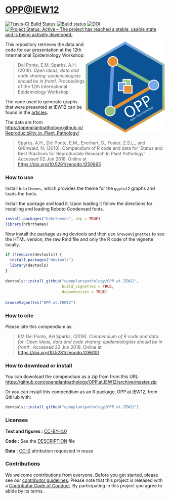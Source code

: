 
<!-- README.md is generated from README.Rmd. Please edit that file -->

# <OPP@IEW12>

[![Travis-CI Build
Status](https://travis-ci.org/openplantpathology/OPP.at.IEW12.svg?branch=master)](https://travis-ci.org/openplantpathology/OPP.at.IEW12)
[![Build
status](https://ci.appveyor.com/api/projects/status/8ok5o041d45yfa46/branch/master?svg=true)](https://ci.appveyor.com/project/adamhsparks/opp-at-iew12/branch/master)
[![DOI](https://zenodo.org/badge/136692607.svg)](https://zenodo.org/badge/latestdoi/136692607)
[![Project Status: Active – The project has reached a stable, usable
state and is being actively
developed.](http://www.repostatus.org/badges/latest/active.svg)](http://www.repostatus.org/#active)

<img align="right" src="man/figures/logo.png"> This repository retrieves
the data and code for our presentation at the 12th International
Epidemiology Workshop:

> Del Ponte, E.M. Sparks, A.H. (2018). *Open ideas, data and code
> sharing: epidemiologists should be in front\!*. Proceedings of the
> 12th International Epidemiology Workshop

The code used to generate graphs that were presented at IEW12 can be
found in the
[articles](https://openplantpathology.github.io/OPP.at.IEW12/articles/IEW12_slides.html).

The data are from
<https://openplantpathology.github.io/Reproducibility_in_Plant_Pathology/>

> Sparks, A.H., Del Ponte, E.M., Everhart, S., Foster, Z.S.L., and
> Grünwald, N. (2018). Compendium of R code and data for ‘Status and
> Best Practices for Reproducible Research In Plant Pathology’. Accessed
> 02 Jun 2018. Online at <https://doi.org/10.5281/zenodo.1250665>

### How to use

Install `hrbrthemes`, which provides the theme for the `ggplot2` graphs
and loads the fonts.

Install the package and load it. Upon loading it follow the directions
for installing and loading Roboto Condensed fonts.

``` r
install.packages("hrbrthemes", dep = TRUE)
library(hrbrthemes)
```

Now install the package using devtools and then use `browseVignettes` to
see the HTML version, the raw Rmd file and only the R code of the
vignette locally.

``` r
if (!require(devtools)) {
  install.packages("devtools")
  library(devtools)
}

devtools::install_github("openplantpathology/OPP.at.IEW12",
                         build_vignettes = TRUE,
                         dependencies = TRUE)

browseVignettes("OPP.at.IEW12")
```

### How to cite

Please cite this compendium as:

> EM Del Ponte, AH Sparks, (2018). *Compendium of R code and data for
> ‘Open ideas, data and code sharing: epidemiologists should be in
> front\!’*. Accessed 23 Jun 2018. Online at
> <https://doi.org/10.5281/zenodo.1286101>

### How to download or install

You can download the compendium as a zip from from this URL:
<https://github.com/openplantpathology/OPP.at.IEW12/archive/master.zip>

Or you can install this compendium as an R package, OPP.at.IEW12, from
GitHub with:

``` r
devtools::install_github("openplantpathology/OPP.at.IEW12")
```

### Licenses

**Text and figures :**
[CC-BY-4.0](http://creativecommons.org/licenses/by/4.0/)

**Code :** See the [DESCRIPTION](DESCRIPTION) file

**Data :** [CC-0](http://creativecommons.org/publicdomain/zero/1.0/)
attribution requested in reuse

### Contributions

We welcome contributions from everyone. Before you get started, please
see our [contributor guidelines](CONTRIBUTING.md). Please note that this
project is released with a [Contributor Code of Conduct](CONDUCT.md). By
participating in this project you agree to abide by its terms.
